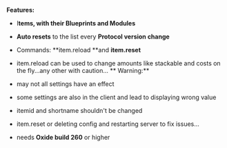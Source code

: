 **Features:**

- I**tems, with their Blueprints and Modules**

- **Auto resets** to the list every **Protocol version change**

- Commands: **item.reload **and **item.reset**

- item.reload can be used to change amounts like stackable and costs on the fly...any other with caution...
**
Warning:**

- may not all settings have an effect

- some settings are also in the client and lead to displaying wrong value

- itemid and shortname shouldn't be changed

- item.reset or deleting config and restarting server to fix issues...

- needs **Oxide build 260** or higher